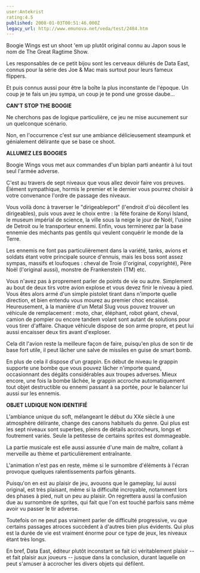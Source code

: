 ```yaml
---
user:Antekrist
rating:4.5
published: 2008-01-03T00:51:46.000Z
legacy_url: http://www.emunova.net/veda/test/2484.htm
---
```

Boogie Wings est un shoot 'em up plutôt original connu au Japon sous le nom de The Great Ragtime Show.  

Les responsables de ce petit bijou sont les cerveaux délurés de Data East, connus pour la série des Joe & Mac mais surtout pour leurs fameux flippers.  

Et puis connus aussi pour être la boîte la plus inconstante de l'époque. Un coup je te fais un jeu sympa, un coup je te pond une grosse daube...  

  

**CAN'T STOP THE BOOGIE**  

Ne cherchons pas de logique particulière, ce jeu ne mise aucunement sur un quelconque scénario.  

Non, en l'occurrence c'est sur une ambiance délicieusement steampunk et génialement délirante que se base ce shoot.  

  

**ALLUMEZ LES BOOGIES**  

Boogie Wings vous met aux commandes d'un biplan parti anéantir à lui tout seul l'armée adverse.  

C'est au travers de sept niveaux que vous allez devoir faire vos preuves. Élément sympathique, hormis le premier et le dernier vous pourrez choisir à votre convenance l'ordre de passage des niveaux.  

Vous voilà donc à traverser le "dirigeableport" (l'endroit d'où décollent les dirigeables), puis vous avez le choix entre : la fête foraine de Konyi Island, le museum impérial de science, la ville sous la neige le jour de Noël, l'usine de Detroit ou le transporteur ennemi. Enfin, vous terminerez par la base ennemie des méchants pas gentils qui veulent conquérir le monde de la Terre.  

Les ennemis ne font pas particulièrement dans la variété, tanks, avions et soldats étant votre principale source d'ennuis, mais les boss sont assez sympas, massifs et loufoques : cheval de Troie (l'original, copyrighté), Père Noël (l'original aussi), monstre de Frankenstein (TM) etc.  

Vous n'avez pas à proprement parler de points de vie ou autre. Simplement au bout de deux tirs votre avion explose et vous devez finir le niveau à pied. Vous êtes alors armé d'un simple pistolet tirant dans n'importe quelle direction, et bien entendu vous mourez au premier choc encaissé. Heureusement, à la manière d'un Metal Slug vous pouvez trouver un véhicule de remplacement : moto, char, éléphant, robot géant, cheval, camion de pompier ou encore tandem volant sont autant de solutions pour vous tirer d'affaire. Chaque véhicule dispose de son arme propre, et peut lui aussi encaisser deux tirs avant d'exploser.  

Cela dit l'avion reste la meilleure façon de faire, puisqu'en plus de son tir de base fort utile, il peut lâcher une salve de missiles en guise de smart bomb.  

En plus de cela il dispose d'un grappin. En début de niveau le grappin supporte une bombe que vous pouvez lâcher n'importe quand, occasionnant des dégâts considérables aux troupes adverses. Mieux encore, une fois la bombe lâchée, le grappin accroche automatiquement tout objet destructible ou ennemi passant à sa portée, pour le balancer lui aussi sur les ennemis.  

  

**OBJET LUDIQUE NON IDENTIFIÉ**  

L'ambiance unique du soft, mélangeant le début du XXe siècle à une atmosphère délirante, change des canons habituels du genre. Qui plus est les sept niveaux sont superbes, pleins de détails accrocheurs, longs et foutrement variés. Seule la petitesse de certains sprites est dommageable.  

La partie musicale est elle aussi assurée d'une main de maître, collant à merveille au thème et particulièrement entraînante.  

L'animation n'est pas en reste, même si le surnombre d'éléments à l'écran provoque quelques ralentissements parfois gênants.  

Puisqu'on en est au plaisir de jeu, avouons que le gameplay, lui aussi original, est très plaisant, même si la difficulté incroyable, notamment lors des phases à pied, nuit un peu au plaisir. On regrettera aussi la confusion due au surnombre de sprites, qui fait que l'on est touché parfois sans même avoir vu passer le tir adverse.  

Toutefois on ne peut pas vraiment parler de difficulté progressive, vu que certains passages atroces succèdent à d'autres bien plus évidents. Qui plus est la durée de vie est vraiment énorme pour ce type de jeux, les niveaux étant très longs.  

En bref, Data East, éditeur plutôt inconstant se fait ici véritablement plaisir -- et fait plaisir aux joueurs -- jusque dans la conclusion, durant laquelle on peut s'amuser à accrocher les divers objets qui défilent.